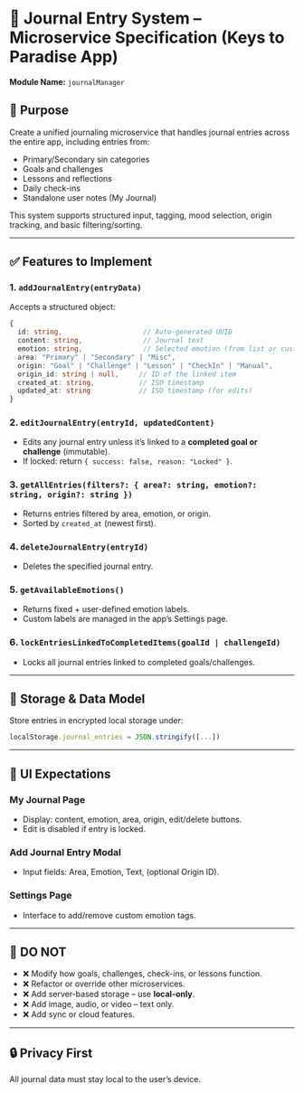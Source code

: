 # 📓 Journal Entry System – Microservice Specification (Keys to Paradise App)

**Module Name:** `journalManager`

## 🧠 Purpose
Create a unified journaling microservice that handles journal entries across the entire app, including entries from:

- Primary/Secondary sin categories
- Goals and challenges
- Lessons and reflections
- Daily check-ins
- Standalone user notes (My Journal)

This system supports structured input, tagging, mood selection, origin tracking, and basic filtering/sorting.

---

## ✅ Features to Implement

### 1. `addJournalEntry(entryData)`
Accepts a structured object:

```ts
{
  id: string,                    // Auto-generated UUID
  content: string,               // Journal text
  emotion: string,               // Selected emotion (from list or custom)
  area: "Primary" | "Secondary" | "Misc",
  origin: "Goal" | "Challenge" | "Lesson" | "CheckIn" | "Manual",
  origin_id: string | null,     // ID of the linked item
  created_at: string,           // ISO timestamp
  updated_at: string            // ISO timestamp (for edits)
}
```

### 2. `editJournalEntry(entryId, updatedContent)`
- Edits any journal entry unless it’s linked to a **completed goal or challenge** (immutable).
- If locked: return `{ success: false, reason: "Locked" }`.

### 3. `getAllEntries(filters?: { area?: string, emotion?: string, origin?: string })`
- Returns entries filtered by area, emotion, or origin.
- Sorted by `created_at` (newest first).

### 4. `deleteJournalEntry(entryId)`
- Deletes the specified journal entry.

### 5. `getAvailableEmotions()`
- Returns fixed + user-defined emotion labels.
- Custom labels are managed in the app’s Settings page.

### 6. `lockEntriesLinkedToCompletedItems(goalId | challengeId)`
- Locks all journal entries linked to completed goals/challenges.

---

## 📁 Storage & Data Model

Store entries in encrypted local storage under:

```ts
localStorage.journal_entries = JSON.stringify([...])
```

---

## 📄 UI Expectations

### My Journal Page
- Display: content, emotion, area, origin, edit/delete buttons.
- Edit is disabled if entry is locked.

### Add Journal Entry Modal
- Input fields: Area, Emotion, Text, (optional Origin ID).

### Settings Page
- Interface to add/remove custom emotion tags.

---

## 🚫 DO NOT

- ❌ Modify how goals, challenges, check-ins, or lessons function.
- ❌ Refactor or override other microservices.
- ❌ Add server-based storage – use **local-only**.
- ❌ Add image, audio, or video – text only.
- ❌ Add sync or cloud features.

---

## 🔒 Privacy First
All journal data must stay local to the user’s device.